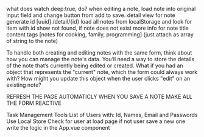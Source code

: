 what does watch deep:true, do?
when editing a note, load note into original input field and change button from add to save.
detail view for note
generate id [uuid]
/detail/{id}
load all notes from localStorage and look for item with id
show not found, if note does not exist
more info for note
title
content
tags [notes for cooking, family, programming] (just attach as array of string to the note)

To handle both creating and editing notes with the same form, think about how you can manage the note's data. You’ll need a way to store the details of the note that’s currently being edited or created. What if you had an object that represents the "current" note, which the form could always work with? How might you update this object when the user clicks "edit" on an existing note?

REFRESH THE PAGE AUTOMATICLY WHEN YOU SAVE A NOTE
MAKE ALL THE FORM REACTIVE

Task Management Tools
List of Users with: Id, Names, Email and Passwords
Use Local Store
Check for user at load page if not user save a new one
write the logic in the App.vue component
